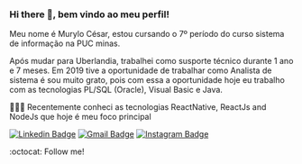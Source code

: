### Hi there 👋, bem vindo ao meu perfil! 


Meu nome é Murylo César, estou cursando o 7º período do curso sistema de informação na PUC minas. 

Após mudar para Uberlandia, trabalhei como susporte técnico durante 1 ano e 7 meses. Em 2019 tive a oportunidade de trabalhar como Analista de sistema é sou muito grato, pois com essa a oportunidade hoje eu trabalho com as tecnologias PL/SQL (Oracle), Visual Basic e Java.


👨🏻‍💻  Recentemente conheci as tecnologias ReactNative, ReactJs and NodeJs que hoje é meu foco principal


[![Linkedin Badge](https://img.shields.io/badge/linkedin-%230077B5.svg?&style=flat-square&logo=linkedin&logoColor=white)](https://www.linkedin.com/in/murylocesar/) [![Gmail Badge](https://img.shields.io/badge/-Mail-c14438?style=flat-square&logo=Gmail&logoColor=white&link=mailto:murylocesar2014@gmail.com)](mailto:murylocesar2014@gmail.com) [![Instagram Badge](https://img.shields.io/badge/instagram-%23E4405F.svg?&style=flat-square&logo=instagram&logoColor=white)](https://www.instagram.com/murylo.cesar/) 



:octocat: Follow me!


<!--
**murylocesar/murylocesar** is a ✨ _special_ ✨ repository because its `README.md` (this file) appears on your GitHub profile.

Here are some ideas to get you started:

- 🔭 I’m currently working on ...
- 🌱 I’m currently learning ...
- 👯 I’m looking to collaborate on ...
- 🤔 I’m looking for help with ...
- 💬 Ask me about ...
- 📫 How to reach me: ...
- 😄 Pronouns: ...
- ⚡ Fun fact: ...
-->
